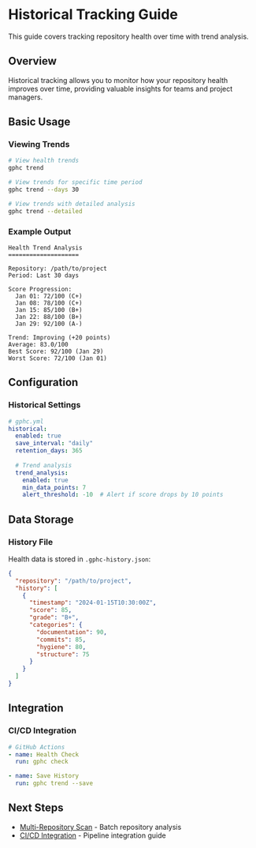 # Historical Tracking Guide

This guide covers tracking repository health over time with trend analysis.

## Overview

Historical tracking allows you to monitor how your repository health improves over time, providing valuable insights for teams and project managers.

## Basic Usage

### Viewing Trends
```bash
# View health trends
gphc trend

# View trends for specific time period
gphc trend --days 30

# View trends with detailed analysis
gphc trend --detailed
```

### Example Output
```
Health Trend Analysis
====================

Repository: /path/to/project
Period: Last 30 days

Score Progression:
  Jan 01: 72/100 (C+)
  Jan 08: 78/100 (C+)
  Jan 15: 85/100 (B+)
  Jan 22: 88/100 (B+)
  Jan 29: 92/100 (A-)

Trend: Improving (+20 points)
Average: 83.0/100
Best Score: 92/100 (Jan 29)
Worst Score: 72/100 (Jan 01)
```

## Configuration

### Historical Settings
```yaml
# gphc.yml
historical:
  enabled: true
  save_interval: "daily"
  retention_days: 365
  
  # Trend analysis
  trend_analysis:
    enabled: true
    min_data_points: 7
    alert_threshold: -10  # Alert if score drops by 10 points
```

## Data Storage

### History File
Health data is stored in `.gphc-history.json`:
```json
{
  "repository": "/path/to/project",
  "history": [
    {
      "timestamp": "2024-01-15T10:30:00Z",
      "score": 85,
      "grade": "B+",
      "categories": {
        "documentation": 90,
        "commits": 85,
        "hygiene": 80,
        "structure": 75
      }
    }
  ]
}
```

## Integration

### CI/CD Integration
```yaml
# GitHub Actions
- name: Health Check
  run: gphc check

- name: Save History
  run: gphc trend --save
```

## Next Steps
- [Multi-Repository Scan](multi-repository-scan.md) - Batch repository analysis
- [CI/CD Integration](ci-cd-integration.md) - Pipeline integration guide
